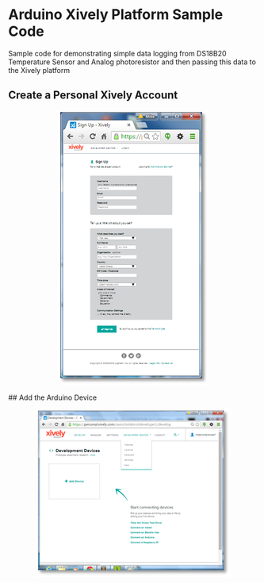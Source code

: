 # Arduino Xively Platform Sample Code
Sample code for demonstrating simple data logging from DS18B20 Temperature Sensor and Analog photoresistor and then passing this data to the Xively platform

## Create a Personal Xively Account </br>
<p align="center">
	<img src="../Arduino-Images/xively_signup.png" alt="Xively SignUp Screen Shot">
</p>
## Add the Arduino Device </br>
<p align="center">
	<img src="../Arduino-Images/Xively_adddevice.png" alt="Xively Add Device Screen Shot">
</p>

